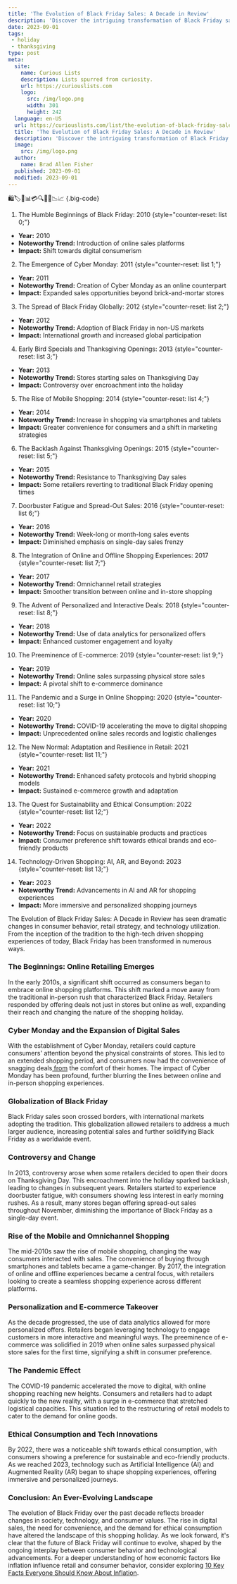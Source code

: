 ```yaml
---
title: 'The Evolution of Black Friday Sales: A Decade in Review'
description: 'Discover the intriguing transformation of Black Friday sales over a decade, as we take a curious look at its evolution and changes throughout the years.'
date: 2023-09-01
tags:
 - holiday
 - thanksgiving
type: post
meta:
  site:
    name: Curious Lists
    description: Lists spurred from curiosity.
    url: https://curiouslists.com
    logo:
      src: /img/logo.png
      width: 301
      height: 242
  language: en-US
  url: https://curiouslists.com/list/the-evolution-of-black-friday-sales-a-decade-in-review
  title: 'The Evolution of Black Friday Sales: A Decade in Review'
  description: 'Discover the intriguing transformation of Black Friday sales over a decade, as we take a curious look at its evolution and changes throughout the years.'
  image:
    src: /img/logo.png
  author:
    name: Brad Allen Fisher
  published: 2023-09-01
  modified: 2023-09-01
---
```



🛍️🏷️📆📊💳🔍🎁⏰📉📈 {.big-code}

1. The Humble Beginnings of Black Friday: 2010 {style="counter-reset: list 0;"}
  - **Year:** 2010
  - **Noteworthy Trend:** Introduction of online sales platforms
  - **Impact:** Shift towards digital consumerism

2. The Emergence of Cyber Monday: 2011 {style="counter-reset: list 1;"}
  - **Year:** 2011
  - **Noteworthy Trend:** Creation of Cyber Monday as an online counterpart
  - **Impact:** Expanded sales opportunities beyond brick-and-mortar stores

3. The Spread of Black Friday Globally: 2012 {style="counter-reset: list 2;"}
  - **Year:** 2012
  - **Noteworthy Trend:** Adoption of Black Friday in non-US markets
  - **Impact:** International growth and increased global participation

4. Early Bird Specials and Thanksgiving Openings: 2013 {style="counter-reset: list 3;"}
  - **Year:** 2013
  - **Noteworthy Trend:** Stores starting sales on Thanksgiving Day
  - **Impact:** Controversy over encroachment into the holiday

5. The Rise of Mobile Shopping: 2014 {style="counter-reset: list 4;"}
  - **Year:** 2014
  - **Noteworthy Trend:** Increase in shopping via smartphones and tablets
  - **Impact:** Greater convenience for consumers and a shift in marketing strategies

6. The Backlash Against Thanksgiving Openings: 2015 {style="counter-reset: list 5;"}
  - **Year:** 2015
  - **Noteworthy Trend:** Resistance to Thanksgiving Day sales
  - **Impact:** Some retailers reverting to traditional Black Friday opening times

7. Doorbuster Fatigue and Spread-Out Sales: 2016 {style="counter-reset: list 6;"}
  - **Year:** 2016
  - **Noteworthy Trend:** Week-long or month-long sales events
  - **Impact:** Diminished emphasis on single-day sales frenzy

8. The Integration of Online and Offline Shopping Experiences: 2017 {style="counter-reset: list 7;"}
  - **Year:** 2017
  - **Noteworthy Trend:** Omnichannel retail strategies
  - **Impact:** Smoother transition between online and in-store shopping

9. The Advent of Personalized and Interactive Deals: 2018 {style="counter-reset: list 8;"}
  - **Year:** 2018
  - **Noteworthy Trend:** Use of data analytics for personalized offers
  - **Impact:** Enhanced customer engagement and loyalty

10. The Preeminence of E-commerce: 2019 {style="counter-reset: list 9;"}
  - **Year:** 2019
  - **Noteworthy Trend:** Online sales surpassing physical store sales
  - **Impact:** A pivotal shift to e-commerce dominance

11. The Pandemic and a Surge in Online Shopping: 2020 {style="counter-reset: list 10;"}
  - **Year:** 2020
  - **Noteworthy Trend:** COVID-19 accelerating the move to digital shopping
  - **Impact:** Unprecedented online sales records and logistic challenges

12. The New Normal: Adaptation and Resilience in Retail: 2021 {style="counter-reset: list 11;"}
  - **Year:** 2021
  - **Noteworthy Trend:** Enhanced safety protocols and hybrid shopping models
  - **Impact:** Sustained e-commerce growth and adaptation

13. The Quest for Sustainability and Ethical Consumption: 2022 {style="counter-reset: list 12;"}
  - **Year:** 2022
  - **Noteworthy Trend:** Focus on sustainable products and practices
  - **Impact:** Consumer preference shift towards ethical brands and eco-friendly products

14. Technology-Driven Shopping: AI, AR, and Beyond: 2023 {style="counter-reset: list 13;"}
  - **Year:** 2023
  - **Noteworthy Trend:** Advancements in AI and AR for shopping experiences
  - **Impact:** More immersive and personalized shopping journeys


The Evolution of Black Friday Sales: A Decade in Review has seen dramatic changes in consumer behavior, retail strategy, and technology utilization. From the inception of the tradition to the high-tech driven shopping experiences of today, Black Friday has been transformed in numerous ways.

### The Beginnings: Online Retailing Emerges

In the early 2010s, a significant shift occurred as consumers began to embrace online shopping platforms. This shift marked a move away from the traditional in-person rush that characterized Black Friday. Retailers responded by offering deals not just in stores but online as well, expanding their reach and changing the nature of the shopping holiday.

### Cyber Monday and the Expansion of Digital Sales

With the establishment of Cyber Monday, retailers could capture consumers' attention beyond the physical constraints of stores. This led to an extended shopping period, and consumers now had the convenience of snagging deals[  from](https://curiouslists.com/list/maximizing-savings-black-friday-budgeting-tips) the comfort of their homes. The impact of Cyber Monday has been profound, further blurring the lines between online and in-person shopping experiences.

### Globalization of Black Friday

Black Friday sales soon crossed borders, with international markets adopting the tradition. This globalization allowed retailers to address a much larger audience, increasing potential sales and further solidifying Black Friday as a worldwide event.

### Controversy and Change

In 2013, controversy arose when some retailers decided to open their doors on Thanksgiving Day. This encroachment into the holiday sparked backlash, leading to changes in subsequent years. Retailers started to experience doorbuster fatigue, with consumers showing less interest in early morning rushes. As a result, many stores began offering spread-out sales throughout November, diminishing the importance of Black Friday as a single-day event.

### Rise of the Mobile and Omnichannel Shopping

The mid-2010s saw the rise of mobile shopping, changing the way consumers interacted with sales. The convenience of buying through smartphones and tablets became a game-changer. By 2017, the integration of online and offline experiences became a central focus, with retailers looking to create a seamless shopping experience across different platforms.

### Personalization and E-commerce Takeover

As the decade progressed, the use of data analytics allowed for more personalized offers. Retailers began leveraging technology to engage customers in more interactive and meaningful ways. The preeminence of e-commerce was solidified in 2019 when online sales surpassed physical store sales for the first time, signifying a shift in consumer preference.

### The Pandemic Effect

The COVID-19 pandemic accelerated the move to digital, with online shopping reaching new heights. Consumers and retailers had to adapt quickly to the new reality, with a surge in e-commerce that stretched logistical capacities. This situation led to the restructuring of retail models to cater to the demand for online goods.

### Ethical Consumption and Tech Innovations

By 2022, there was a noticeable shift towards ethical consumption, with consumers showing a preference for sustainable and eco-friendly products. As we reached 2023, technology such as Artificial Intelligence (AI) and Augmented Reality (AR) began to shape shopping experiences, offering immersive and personalized journeys.

### Conclusion: An Ever-Evolving Landscape

The evolution of Black Friday over the past decade reflects broader changes in society, technology, and consumer values. The rise in digital sales, the need for convenience, and the demand for ethical consumption have altered the landscape of this shopping holiday. As we look forward, it's clear that the future of Black Friday will continue to evolve, shaped by the ongoing interplay between consumer behavior and technological advancements. For a deeper understanding of how economic factors like inflation influence retail and consumer behavior, consider exploring [10 Key Facts Everyone Should Know About Inflation](https://curiouslists.com/list/10-key-facts-everyone-should-know-about-inflation).